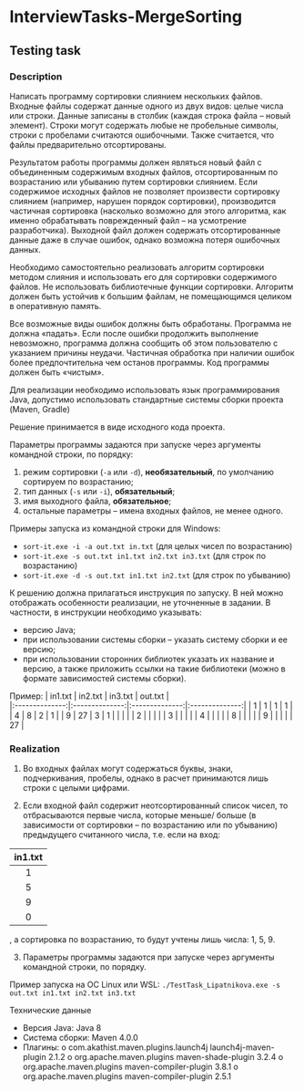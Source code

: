 # InterviewTasks-MergeSorting
## Testing task
### Description
Написать программу сортировки слиянием нескольких файлов.
Входные файлы содержат данные одного из двух видов: целые числа или строки. Данные записаны
в столбик (каждая строка файла – новый элемент). Строки могут содержать любые не пробельные
символы, строки с пробелами считаются ошибочными. Также считается, что файлы предварительно
отсортированы.

Результатом работы программы должен являться новый файл с объединенным содержимым
входных файлов, отсортированным по возрастанию или убыванию путем сортировки слиянием.
Если содержимое исходных файлов не позволяет произвести сортировку слиянием (например,
нарушен порядок сортировки), производится частичная сортировка (насколько возможно для этого
алгоритма, как именно обрабатывать поврежденный файл – на усмотрение разработчика).
Выходной файл должен содержать отсортированные данные даже в случае ошибок, однако
возможна потеря ошибочных данных.

Необходимо самостоятельно реализовать алгоритм сортировки методом слияния и использовать
его для сортировки содержимого файлов. Не использовать библиотечные функции сортировки.
Алгоритм должен быть устойчив к большим файлам, не помещающимся целиком в оперативную
память.

Все возможные виды ошибок должны быть обработаны. Программа не должна «падать». Если
после ошибки продолжить выполнение невозможно, программа должна сообщить об этом
пользователю с указанием причины неудачи. Частичная обработка при наличии ошибок более
предпочтительна чем останов программы. Код программы должен быть «чистым».

Для реализации необходимо использовать язык программирования Java, допустимо использовать
стандартные системы сборки проекта (Maven, Gradle)

Решение принимается в виде исходного кода проекта.

Параметры программы задаются при запуске через аргументы командной строки, по порядку:
1. режим сортировки (```-a``` или ```-d```), **необязательный**, по умолчанию сортируем по возрастанию;
2. тип данных (```-s``` или ```-i```), **обязательный**;
3. имя выходного файла, **обязательное**;
4. остальные параметры – имена входных файлов, не менее одного.


Примеры запуска из командной строки для Windows:
  * ```sort-it.exe -i -a out.txt in.txt``` (для целых чисел по возрастанию)
  * ```sort-it.exe -s out.txt in1.txt in2.txt in3.txt``` (для строк по возрастанию)
  * ```sort-it.exe -d -s out.txt in1.txt in2.txt``` (для строк по убыванию)

К решению должна прилагаться инструкция по запуску. В ней можно отображать особенности
реализации, не уточненные в задании. В частности, в инструкции необходимо указывать:
* версию Java;
* при использовании системы сборки – указать систему сборки и ее версию;
* при использовании сторонних библиотек указать их название и версию, а также приложить
ссылки на такие библиотеки (можно в формате зависимостей системы сборки).

Пример: 
| in1.txt        | in2.txt        | in3.txt        | out.txt        |       
|:--------------:|:--------------:|:--------------:|:--------------:|
| 1              | 1              | 1              | 1              |
| 4              | 8              | 2              | 1              |
| 9              | 27             | 3              | 1              |
|                |                |                | 2              |
|                |                |                | 3              |
|                |                |                | 4              |
|                |                |                | 8              |
|                |                |                | 9              |
|                |                |                | 27             |

### Realization
1. Во входных файлах могут содержаться буквы, знаки, подчеркивания, пробелы,
однако в расчет принимаются лишь строки с целыми цифрами.

2. Если входной файл содержит неотсортированный список чисел, то отбрасываются
первые числа, которые меньше/ больше (в зависимости от сортировки – по
возрастанию или по убыванию) предыдущего считанного числа, т.е. если на вход:

| in1.txt        |
|:--------------:|
| 1              |
| 5              |
| 9              |
| 0              |

, а сортировка по возрастанию, то будут учтены лишь числа: 1, 5, 9.

3. Параметры программы задаются при запуске через аргументы командной строки, по
порядку.

Пример запуска на ОС Linux или WSL:
```./TestTask_Lipatnikova.exe -s out.txt in1.txt in2.txt in3.txt```

Технические данные
* Версия Java: Java 8
* Система сборки: Maven 4.0.0
* Плагины:
o <groupId>com.akathist.maven.plugins.launch4j</groupId>
<artifactId>launch4j-maven-plugin</artifactId>
<version>2.1.2</version>
o <groupId>org.apache.maven.plugins</groupId>
<artifactId>maven-shade-plugin</artifactId>
<version>3.2.4</version>
o <groupId>org.apache.maven.plugins</groupId>
<artifactId>maven-compiler-plugin</artifactId>
<version>3.8.1</version>
o <groupId>org.apache.maven.plugins</groupId>
<artifactId>maven-compiler-plugin</artifactId>
<version>2.5.1</version>
